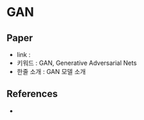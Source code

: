 # GAN

## Paper

- link : 
- 키워드 : GAN, Generative Adversarial Nets
- 한줄 소개 : GAN 모델 소개

## References

-
